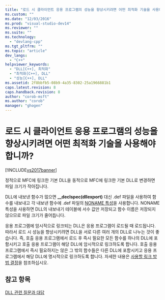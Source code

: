 ```yaml
---
title: "로드 시 클라이언트 응용 프로그램의 성능을 향상시키려면 어떤 최적화 기술을 사용해야 합니까? | Microsoft Docs"
ms.custom: ""
ms.date: "12/03/2016"
ms.prod: "visual-studio-dev14"
ms.reviewer: ""
ms.suite: ""
ms.technology: 
  - "devlang-cpp"
ms.tgt_pltfrm: ""
ms.topic: "article"
dev_langs: 
  - "C++"
helpviewer_keywords: 
  - "DLL[C++], 최적화"
  - "최적화[C++], DLL"
  - "성능[C++], DLL"
ms.assetid: 2f8bbfb5-08b9-4a35-8302-25a1966881b1
caps.latest.revision: 8
caps.handback.revision: 8
author: "corob-msft"
ms.author: "corob"
manager: "ghogen"
---
```

# 로드 시 클라이언트 응용 프로그램의 성능을 향상시키려면 어떤 최적화 기술을 사용해야 합니까?
[!INCLUDE[vs2017banner](../assembler/inline/includes/vs2017banner.md)]

정적으로 MFC에 링크한 기본 DLL을 동적으로 MFC에 링크한 기본 DLL로 변경하면 파일 크기가 작아집니다.  
  
 DLL에 내보낸 함수가 많으면 **\_\_declspec\(dllexport\)** 대신 .def 파일을 사용하여 함수를 내보내고 각 내보낸 함수에 .def 파일의 [NONAME 특성](../build/exporting-functions-from-a-dll-by-ordinal-rather-than-by-name.md)을 사용합니다.  NONAME 특성을 사용하면 DLL의 내보내기 테이블에 서수 값만 저장되고 함수 이름은 저장되지 않으므로 파일 크기가 줄어듭니다.  
  
 응용 프로그램에 암시적으로 링크되는 DLL은 응용 프로그램이 로드될 때 로드됩니다.  따라서 로드 시 성능을 향상시키려면 DLL을 서로 다른 여러 개의 DLL로 나누는 것이 좋습니다.  즉, 호출 응용 프로그램에서 로드 후 즉시 필요한 모든 함수를 하나의 DLL에 포함시키고 호출 응용 프로그램이 해당 DLL에 암시적으로 링크하도록 합니다.  호출 응용 프로그램에서 즉시 필요하지는 않은 그 밖의 함수들은 다른 DLL에 포함시키고 응용 프로그램에서 해당 DLL에 명시적으로 링크하도록 합니다.  자세한 내용은 [사용할 링크 방법 결정](../build/determining-which-linking-method-to-use.md)을 참조하십시오.  
  
## 참고 항목  
 [DLL 관련 질문과 대답](../build/dll-frequently-asked-questions.md)